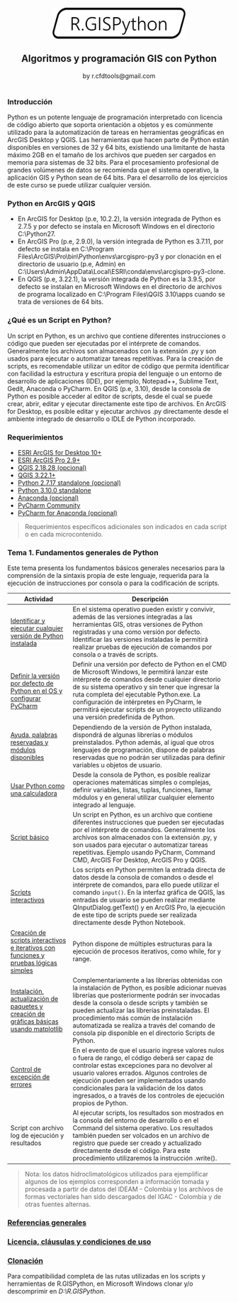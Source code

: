 <div align="center">
  <br>
  <img alt="R.HydroTools" src="https://github.com/rcfdtools/R.GISPython/blob/main/.Icons/R.GISPython.svg" width="300px">
  <h2>Algoritmos y programación GIS con Python</h2>
  by r.cfdtools@gmail.com
  <br><br>
</div>

### Introducción

Python es un potente lenguaje de programación interpretado con licencia de código abierto que soporta orientación a objetos y es comúnmente utilizado para la automatización de tareas en herramientas geográficas en ArcGIS Desktop y QGIS. Las herramientas que hacen parte de Python están disponibles en versiones de 32 y 64 bits, existiendo una limitante de hasta máximo 2GB en el tamaño de los archivos que pueden ser cargados en memoria para sistemas de 32 bits. Para el procesamiento profesional de grandes volúmenes de datos se recomienda que el sistema operativo, la aplicación GIS y Python sean de 64 bits. Para el desarrollo de los ejercicios de este curso se puede utilizar cualquier versión.


### Python en ArcGIS y QGIS

* En ArcGIS for Desktop (p.e, 10.2.2), la versión integrada de Python es 2.7.5 y por defecto se instala en Microsoft Windows en el directorio C:\Python27.
* En ArcGIS Pro (p.e, 2.9.0), la versión integrada de Python es 3.7.11, por defecto se instala en C:\Program Files\ArcGIS\Pro\bin\Python\envs\arcgispro-py3 y por clonación en el directorio de usuario (p.e, Admin) en C:\Users\Admin\AppData\Local\ESRI\conda\envs\arcgispro-py3-clone.
* En QGIS (p.e, 3.22.1), la versión integrada de Python es la 3.9.5, por defecto se instalan en Microsoft Windows en el directorio de archivos de programa localizado en C:\Program Files\QGIS 3.10\apps cuando se trata de versiones de 64 bits.


### ¿Qué es un Script en Python?

Un script en Python, es un archivo que contiene diferentes instrucciones o código que pueden ser ejecutadas por el intérprete de comandos. Generalmente los archivos son almacenados con la extensión .py y son usados para ejecutar o automatizar tareas repetitivas. Para la creación de scripts, es recomendable utilizar un editor de código que permita identificar con facilidad la estructura y escritura propia del lenguaje o un entorno de desarrollo de aplicaciones (IDE), por ejemplo, Notepad++, Sublime Text, Gedit, Anaconda o PyCharm. En QGIS (p.e, 3.10), desde la consola de Python es posible acceder al editor de scripts, desde el cual se puede crear, abrir, editar y ejecutar directamente este tipo de archivos. En ArcGIS for Desktop, es posible editar y ejecutar archivos .py directamente desde el ambiente integrado de desarrollo o IDLE de Python incorporado.


### Requerimientos

* [ESRI ArcGIS for Desktop 10+](www.esri.com)
* [ESRI ArcGIS Pro 2.9+](www.esri.com)
* [QGIS 2.18.28 (opcional)](www.qgis.org)
* [QGIS 3.22.1+]( www.qgis.org)
* [Python 2.7.17 standalone (opcional)](www.python.org)
* [Python 3.10.0 standalone](www.python.org)
* [Anaconda (opcional)](www.anaconda.com)
* [PyCharm Community](www.jetbrains.com/pycharm)
* [PyCharm for Anaconda (opcional)](www.jetbrains.com/lp/pycharm-anaconda)

> Requerimientos específicos adicionales son indicados en cada script o en cada microcontenido.


### Tema 1. Fundamentos generales de Python

Este tema presenta los fundamentos básicos generales necesarios para la comprensión de la sintaxis propia de este lenguaje, requerida para la ejecución de instrucciones por consola o para la codificación de scripts.  

| Actividad                                                                                                                                                             | Descripción                                                                                                                                                                                                                                                                                                                                                                                                  |
|-----------------------------------------------------------------------------------------------------------------------------------------------------------------------|--------------------------------------------------------------------------------------------------------------------------------------------------------------------------------------------------------------------------------------------------------------------------------------------------------------------------------------------------------------------------------------------------------------|
| [Identificar y ejecutar cualquier versión de Python instalada](https://github.com/rcfdtools/R.GISPython/tree/main/PythonVersion)                                      | En el sistema operativo pueden existir y convivir, además de las versiones integradas a las herramientas GIS, otras versiones de Python registradas y una como versión por defecto. Identificar las versiones instaladas le permitirá realizar pruebas de ejecución de comandos por consola o a través de scripts.                                                                                           |
| [Definir la versión por defecto de Python en el OS y configurar PyCharm](https://github.com/rcfdtools/R.GISPython/tree/main/DefaultVersion)                           | Definir una versión por defecto de Python en el CMD de Microsoft Windows, le permitirá lanzar este intérprete de comandos desde cualquier directorio de su sistema operativo y sin tener que ingresar la ruta completa del ejecutable Python.exe. La configuración de intérpretes en PyCharm, le permitirá ejecutar scripts de un proyecto utilizando una versión predefinida de Python.                     |
| [Ayuda, palabras reservadas y módulos disponibles](https://github.com/rcfdtools/R.GISPython/tree/main/HelpModulesKeywords)                                            | Dependiendo de la versión de Python instalada, dispondrá de algunas librerías o módulos preinstalados. Python además, al igual que otros lenguajes de programación, dispone de palabras reservadas que no podrán ser utilizadas para definir variables u objetos de usuario.                                                                                                                                 |
| [Usar Python como una calculadora](https://github.com/rcfdtools/R.GISPython/tree/main/PythonAsCalculator)                                                             | Desde la consola de Python, es posible realizar operaciones matemáticas simples o complejas, definir variables, listas, tuplas, funciones, llamar módulos y en general utilizar cualquier elemento integrado al lenguaje.                                                                                                                                                                                    |
| [Script básico](https://github.com/rcfdtools/R.GISPython/tree/main/BasicScript)                                                                                       | Un script en Python, es un archivo que contiene diferentes instrucciones que pueden ser ejecutadas por el intérprete de comandos. Generalmente los archivos son almacenados con la extensión .py, y son usados para ejecutar o automatizar tareas repetitivas. Ejemplo usando PyCharm, Command CMD, ArcGIS For Desktop, ArcGIS Pro y QGIS.                                                                   |
| [Scripts interactivos](https://github.com/rcfdtools/R.GISPython/tree/main/InteractiveScript)                                                                          | Los scripts en Python permiten la entrada directa de datos desde la consola de comandos o desde el intérprete de comandos, para ello puede utilizar el comando `input()`. En la interfaz gráfica de QGIS, las entradas de usuario se pueden realizar mediante QInputDialog.getText() y en ArcGIS Pro, la ejecución de este tipo de scripts puede ser realizada directamente desde Python Notebook.           |
| [Creación de scripts interactivos e iterativos con funciones y pruebas lógicas simples](https://github.com/rcfdtools/R.GISPython/tree/main/InteractiveScriptFunction) | Python dispone de múltiples estructuras para la ejecución de procesos iterativos, como while, for y range.                                                                                                                                                                                                                                                                                                   |
| [Instalación, actualización de paquetes y creación de gráficas básicas usando matplotlib](https://github.com/rcfdtools/R.GISPython/tree/main/InstallPackageGraph)     | Complementariamente a las librerías obtenidas con la instalación de Python, es posible adicionar nuevas librerías que posteriormente podrán ser invocadas desde la consola o desde scripts y también se pueden actualizar las librerías preinstaladas. El procedimiento más común de instalación automatizada se realiza a través del comando de consola pip disponible en el directorio Scripts de Python.  |
| [Control de excepción de errores](https://github.com/rcfdtools/R.GISPython/tree/main/ErrorExceptionControl)                                                           | En el evento de que el usuario ingrese valores nulos o fuera de rango, el código deberá ser capaz de controlar estas excepciones para no devolver al usuario valores errados. Algunos controles de ejecución pueden ser implementados usando condicionales para la validación de los datos ingresados, o a través de los controles de ejecución propios de Python.                                           |
| Script con archivo log de ejecución y resultados                                                                                                                      | Al ejecutar scripts, los resultados son mostrados en la consola del entorno de desarrollo o en el Command del sistema operativo. Los resultados también pueden ser volcados en un archivo de registro que puede ser creado y actualizado directamente desde el código. Para este procedimiento utilizaremos la instrucción .write().                                                                         |

> Nota: los datos hidroclimatológicos utilizados para ejemplificar algunos de los ejemplos corresponden a información tomada y procesada a partir de datos del IDEAM - Colombia  y los archivos de formas vectoriales han sido descargados del IGAC - Colombia y de otras fuentes alternas.


### [Referencias generales](https://github.com/rcfdtools/R.GISPython/blob/main/References.md)

### [Licencia, cláusulas y condiciones de uso](https://github.com/rcfdtools/R.GISPython/wiki/License)

### [Clonación](https://github.com/rcfdtools/R.GISPython.git)

Para compatibilidad completa de las rutas utilizadas en los scripts y herramientas de R.GISPython, en Microsoft Windows clonar y/o descomprimir en _D:\R.GISPython_.
